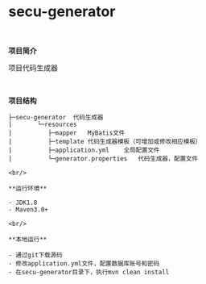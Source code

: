 # secu-generator

<br/>

**项目简介** 

项目代码生成器

<br/>

**项目结构** 
```
├─secu-generator  代码生成器
|       └─resources 
|          ├─mapper   MyBatis文件
|          ├─template 代码生成器模板（可增加或修改相应模板）
|          ├─application.yml    全局配置文件
|          └─generator.properties   代码生成器，配置文件

<br/>

**运行环境** 

- JDK1.8
- Maven3.0+

<br/>

**本地运行**

- 通过git下载源码
- 修改application.yml文件，配置数据库账号和密码
- 在secu-generator目录下，执行mvn clean install
